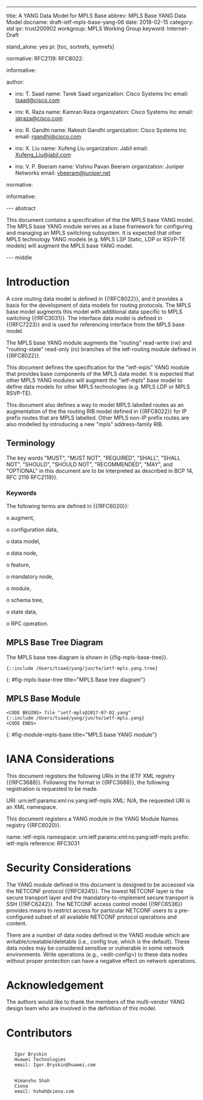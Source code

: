 ---
title: A YANG Data Model for MPLS Base 
abbrev: MPLS Base YANG Data Model
docname: draft-ietf-mpls-base-yang-06
date: 2018-02-15
category: std
ipr: trust200902
workgroup: MPLS Working Group
keyword: Internet-Draft

stand_alone: yes
pi: [toc, sortrefs, symrefs]

normative:
  RFC2119:
  RFC8022:

informative:

author:

 -
    ins: T. Saad
    name: Tarek Saad
    organization: Cisco Systems Inc
    email: tsaad@cisco.com

 -
    ins: K. Raza
    name: Kamran Raza
    organization: Cisco Systems Inc
    email: skraza@cisco.com

 -
    ins: R. Gandhi
    name: Rakesh Gandhi
    organization: Cisco Systems Inc
    email: rgandhi@cisco.com

 -
    ins: X. Liu
    name: Xufeng Liu
    organization: Jabil
    email: Xufeng_Liu@jabil.com

 -
    ins: V. P. Beeram
    name: Vishnu Pavan Beeram
    organization: Juniper Networks
    email: vbeeram@juniper.net


normative:

informative:

--- abstract

This document contains a specification of the the MPLS base YANG model. The MPLS base YANG module
serves as a base framework for configuring and managing an MPLS switching subsystem.
It is expected that other MPLS technology YANG models (e.g. MPLS LSP Static, LDP or RSVP-TE models)
will augment the MPLS base YANG model.

--- middle

# Introduction

A core routing data model is defined in
{{!RFC8022}}, and it provides a basis for the
development of data models for routing protocols.  The MPLS base model
augments this model with additional data specific to MPLS switching {{!RFC3031}}.
The interface data model is defined in {{!RFC7223}} and is used for referencing interface
from the MPLS base model. 

The MPLS base YANG module augments the "routing" read-write (rw) and "routing-state" read-only
(ro) branches of the ietf-routing module defined in {{RFC8022}}.

This document defines the specification for the "ietf-mpls" YANG module that 
provides base components of the MPLS data model. It is expected that other MPLS 
YANG modules will augment the "ietf-mpls" base model
to define data models for other MPLS technologies (e.g. MPLS LDP or MPLS RSVP-TE).

This document also defines a way to model MPLS labelled routes as an augmentation of the the
routing RIB model defined in {{RFC8022}} for IP prefix routes that are MPLS labelled.
Other MPLS non-IP prefix routes are also modelled by introducing a new "mpls" address-family RIB.


## Terminology

The key words "MUST", "MUST NOT", "REQUIRED", "SHALL", "SHALL NOT",
"SHOULD", "SHOULD NOT", "RECOMMENDED", "MAY", and "OPTIONAL" in this
document are to be interpreted as described in BCP 14, RFC 2119 RFC2119}}.

### Keywords

   The following terms are defined in {{!RFC6020}}:

   o  augment,

   o  configuration data,

   o  data model,

   o  data node,

   o  feature,

   o  mandatory node,

   o  module,

   o  schema tree,

   o  state data,

   o  RPC operation.


## MPLS Base Tree Diagram

The MPLS base tree diagram is shown in {{fig-mpls-base-tree}}.

~~~~~~~~~~~
{::include /Users/tsaad/yang/jun/te/ietf-mpls.yang.tree}
~~~~~~~~~~~
{: #fig-mpls-base-tree title="MPLS Base tree diagram"}

## MPLS Base Module

~~~~~~~~~~
<CODE BEGINS> file "ietf-mpls@2017-07-02.yang"
{::include /Users/tsaad/yang/jun/te/ietf-mpls.yang}
<CODE ENDS>
~~~~~~~~~~
{: #fig-module-mpls-base title="MPLS base YANG module"}

# IANA Considerations

This document registers the following URIs in the IETF XML registry
{{!RFC3688}}.
Following the format in {{RFC3688}}, the following registration is
requested to be made.

   URI: urn:ietf:params:xml:ns:yang:ietf-mpls
   XML: N/A, the requested URI is an XML namespace.

This document registers a YANG module in the YANG Module Names
registry {{RFC6020}}.

   name:       ietf-mpls
   namespace:  urn:ietf:params:xml:ns:yang:ietf-mpls
   prefix:     ietf-mpls
   reference:  RFC3031

# Security Considerations

The YANG module defined in this document is designed to be accessed via
the NETCONF protocol {{!RFC6241}}.  The lowest NETCONF layer is the
secure transport layer and the mandatory-to-implement secure
transport is SSH {{!RFC6242}}.  The NETCONF access control model
{{!RFC6536}} provides means to restrict access for particular NETCONF
users to a pre-configured subset of all available NETCONF protocol
operations and content.

There are a number of data nodes defined in the YANG module which are
writable/creatable/deletable (i.e., config true, which is the
default).  These data nodes may be considered sensitive or vulnerable
in some network environments.  Write operations (e.g., \<edit-config\>)
to these data nodes without proper protection can have a negative
effect on network operations.

# Acknowledgement

The authors would like to thank the  members of the multi-vendor YANG design team 
who are involved in the definition of this model.

# Contributors

~~~~

   Igor Bryskin
   Huawei Technologies
   email: Igor.Bryskin@huawei.com


   Himanshu Shah
   Ciena
   email: hshah@ciena.com

~~~~

